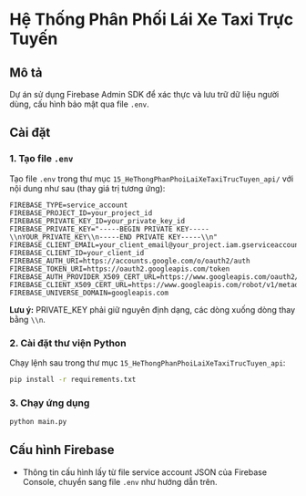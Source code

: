 # Hệ Thống Phân Phối Lái Xe Taxi Trực Tuyến

## Mô tả
Dự án sử dụng Firebase Admin SDK để xác thực và lưu trữ dữ liệu người dùng, cấu hình bảo mật qua file `.env`.

## Cài đặt

### 1. Tạo file `.env`
Tạo file `.env` trong thư mục `15_HeThongPhanPhoiLaiXeTaxiTrucTuyen_api/` với nội dung như sau (thay giá trị tương ứng):

```env
FIREBASE_TYPE=service_account
FIREBASE_PROJECT_ID=your_project_id
FIREBASE_PRIVATE_KEY_ID=your_private_key_id
FIREBASE_PRIVATE_KEY="-----BEGIN PRIVATE KEY-----\\nYOUR_PRIVATE_KEY\\n-----END PRIVATE KEY-----\\n"
FIREBASE_CLIENT_EMAIL=your_client_email@your_project.iam.gserviceaccount.com
FIREBASE_CLIENT_ID=your_client_id
FIREBASE_AUTH_URI=https://accounts.google.com/o/oauth2/auth
FIREBASE_TOKEN_URI=https://oauth2.googleapis.com/token
FIREBASE_AUTH_PROVIDER_X509_CERT_URL=https://www.googleapis.com/oauth2/v1/certs
FIREBASE_CLIENT_X509_CERT_URL=https://www.googleapis.com/robot/v1/metadata/x509/your_client_email@your_project.iam.gserviceaccount.com
FIREBASE_UNIVERSE_DOMAIN=googleapis.com
```
**Lưu ý:** PRIVATE_KEY phải giữ nguyên định dạng, các dòng xuống dòng thay bằng `\\n`.

### 2. Cài đặt thư viện Python

Chạy lệnh sau trong thư mục `15_HeThongPhanPhoiLaiXeTaxiTrucTuyen_api`:

```bash
pip install -r requirements.txt
```

### 3. Chạy ứng dụng

```bash
python main.py
```

## Cấu hình Firebase

- Thông tin cấu hình lấy từ file service account JSON của Firebase Console, chuyển sang file `.env` như hướng dẫn trên.

